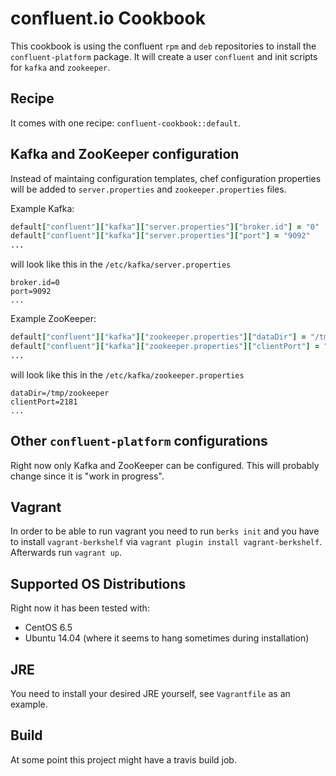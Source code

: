 # confluent.io Cookbook
This cookbook is using the confluent `rpm` and `deb` repositories to install the `confluent-platform` package. It will create a user `confluent` and init scripts for `kafka` and `zookeeper`.  

## Recipe
It comes with one recipe: `confluent-cookbook::default`.

## Kafka and ZooKeeper configuration
Instead of maintaing configuration templates, chef configuration properties will be added to `server.properties` and `zookeeper.properties` files.

Example Kafka:
```ruby
default["confluent"]["kafka"]["server.properties"]["broker.id"] = "0"
default["confluent"]["kafka"]["server.properties"]["port"] = "9092"
...
```
will look like this in the `/etc/kafka/server.properties`
```
broker.id=0
port=9092
...
```

Example ZooKeeper:
```ruby
default["confluent"]["kafka"]["zookeeper.properties"]["dataDir"] = "/tmp/zookeeper"
default["confluent"]["kafka"]["zookeeper.properties"]["clientPort"] = "2181"
...
```

will look like this in the `/etc/kafka/zookeeper.properties`
```
dataDir=/tmp/zookeeper
clientPort=2181
...
```

## Other `confluent-platform` configurations
Right now only Kafka and ZooKeeper can be configured. This will probably change since it is "work in progress".

## Vagrant
In order to be able to run vagrant you need to run `berks init` and you have to install `vagrant-berkshelf` via `vagrant plugin install vagrant-berkshelf`. Afterwards run `vagrant up`.

## Supported OS Distributions
Right now it has been tested with:
 - CentOS 6.5
 - Ubuntu 14.04 (where it seems to hang sometimes during installation)

## JRE
You need to install your desired JRE yourself, see `Vagrantfile` as an example.

## Build
At some point this project might have a travis build job.
